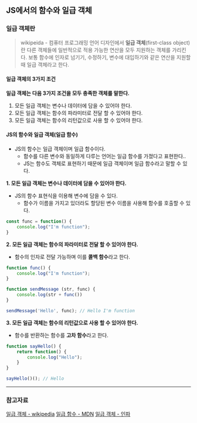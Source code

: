 ## JS에서의 함수와 일급 객체

### 일급 객체란
> wikipeida - 컴퓨터 프로그래밍 언어 디자인에서 **일급 객체**(first-class object)란 다른 객체들에 일반적으로 적용 가능한 연산을 모두 지원하는 객체를 가리킨다.
보통 함수에 인자로 넘기기, 수정하기, 변수에 대입하기와 같은  연산을 지원할 때 일급 객체라고 한다.

#### 일급 객체의 3가지 조건
**일급 객체는 다음 3가지 조건을 모두 충족한 객체를 말한다.**

1. 모든 일급 객체는 변수나 데이터에 담을 수 있어야 한다.
2. 모든 일급 객체는 함수의 파라미터로 전달 할 수 있어야 한다.
3. 모든 일급 객체는 함수의 리턴값으로 사용 할 수 있어야 한다.

#### JS의 함수와 일급 객체(일급 함수)
- JS의 함수는 일급 객체이며 일급 함수이다.
    - 함수를 다른 변수와 동일하게 다루는 언어는 일급 함수를 가졌다고 표현한다..
    - JS는 함수도 객체로 표현하기 때문에 일급 객체이며 일급 함수라고 말할 수 있다.

**1. 모든 일급 객체는 변수나 데이터에 담을 수 있어야 한다.**
- JS의 함수 표현식을 이용해 변수에 담을 수 있다.
    - 함수가 이름을 가지고 있더라도 할당된 변수 이름을 사용해 함수를 호출할 수 있다.
```js
const func = function() {
    console.log("I'm function");
}
```
**2. 모든 일급 객체는 함수의 파라미터로 전달 할 수 있어야 한다.**
- 함수의 인자로 전달 가능하며 이를 **콜백 함수**라고 한다.
```js
function func() {
    console.log("I'm function");
}

function sendMessage (str, func) {
    console.log(str + func())
}

sendMessage('Hello', func); // Hello I'm function
```

**3. 모든 일급 객체는 함수의 리턴값으로 사용 할 수 있어야 한다.**
- 함수를 반환하는 함수를 **고차 함수**라고 한다.
```js
function sayHello() {
    return function() {
        console.log("Hello");
    }
}

sayHello()(); // Hello
```

---

### 참고자료
[일급 객체 - wikipedia](https://ko.wikipedia.org/wiki/%EC%9D%BC%EA%B8%89_%EA%B0%9D%EC%B2%B4)
[일급 함수 - MDN](https://developer.mozilla.org/ko/docs/Glossary/First-class_Function)
[일급 객체 - 인파](https://inpa.tistory.com/entry/CS-%F0%9F%91%A8%E2%80%8D%F0%9F%92%BB-%EC%9D%BC%EA%B8%89-%EA%B0%9D%EC%B2%B4first-class-object)